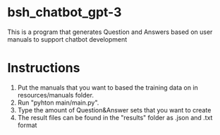 # bsh_chatbot_gpt-3

This is a program that generates Question and Answers based on user manuals to support chatbot development

# Instructions

1. Put the manuals that you want to based the training data on in resources/manuals folder.
2. Run "pyhton main/main.py".
3. Type the amount of Question&Answer sets that you want to create
4. The result files can be found in the "results" folder as .json and .txt format

